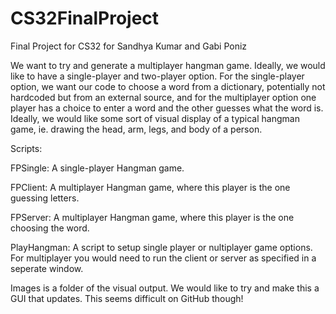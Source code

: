 # CS32FinalProject
Final Project for CS32 for Sandhya Kumar and Gabi Poniz

We want to try and generate a multiplayer hangman game. Ideally, we would like to have a single-player and two-player option. For the single-player option, we want our code to choose a word from a dictionary, potentially not hardcoded but from an external source, and for the multiplayer option one player has a choice to enter a word and the other guesses what the word is. Ideally, we would like some sort of visual display of a typical hangman game, ie. drawing the head, arm, legs, and body of a person.

Scripts:

FPSingle: A single-player Hangman game.

FPClient: A multiplayer Hangman game, where this player is the one guessing letters.

FPServer: A multiplayer Hangman game, where this player is the one choosing the word.

PlayHangman: A script to setup single player or nultiplayer game options. For multiplayer
you would need to run the client or server as specified in a seperate window.

Images is a folder of the visual output. We would like to try and make this a GUI that updates. This seems difficult on GitHub though!
